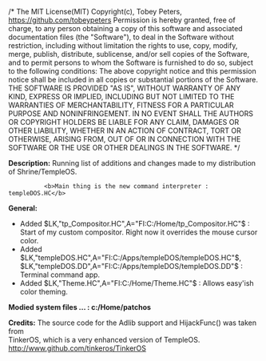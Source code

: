 /*
  The MIT License(MIT)
  Copyright(c), Tobey Peters, https://github.com/tobeypeters
  Permission is hereby granted, free of charge, to any person obtaining a copy of this software
  and associated documentation files (the "Software"), to deal in the Software without restriction,
  including without limitation the rights to use, copy, modify, merge, publish, distribute, sublicense,
  and/or sell copies of the Software, and to permit persons to whom the Software is furnished to do so,
  subject to the following conditions:
  The above copyright notice and this permission notice shall be included in all copies or substantial portions of the Software.
  THE SOFTWARE IS PROVIDED "AS IS", WITHOUT WARRANTY OF ANY KIND, EXPRESS OR IMPLIED, INCLUDING BUT NOT
  LIMITED TO THE WARRANTIES OF MERCHANTABILITY, FITNESS FOR A PARTICULAR PURPOSE AND NONINFRINGEMENT.
  IN NO EVENT SHALL THE AUTHORS OR COPYRIGHT HOLDERS BE LIABLE FOR ANY CLAIM, DAMAGES OR OTHER LIABILITY,
  WHETHER IN AN ACTION OF CONTRACT, TORT OR OTHERWISE, ARISING FROM, OUT OF OR IN CONNECTION WITH THE
  SOFTWARE OR THE USE OR OTHER DEALINGS IN THE SOFTWARE.
*/

<b>Description:</b>
              Running list of additions and changes made to my
              distribution of Shrine/TempleOS.

              <b>Main thing is the new command interpreter : templeDOS.HC</b>

<b>General:</b>
 * Added $LK,"tp_Compositor.HC",A="FI:C:/Home/tp_Compositor.HC"$ : Start of my custom
   compositor. Right now it overrides the mouse cursor color.
 * Added $LK,"templeDOS.HC",A="FI:C:/Apps/templeDOS/templeDOS.HC"$, $LK,"templeDOS.DD",A="FI:C:/Apps/templeDOS/templeDOS.DD"$ : Terminal command app.
 * Added $LK,"Theme.HC",A="FI:C:/Home/Theme.HC"$ : Allows easy'ish color theming.

 <b>Modied system files ... : c:/Home/patchos</b>

 <b>Credits:</b>
          The source code for the Adlib support and HijackFunc() was taken from<br>TinkerOS, which is a very enhanced version of TempleOS.<br>
          http://www.github.com/tinkeros/TinkerOS


